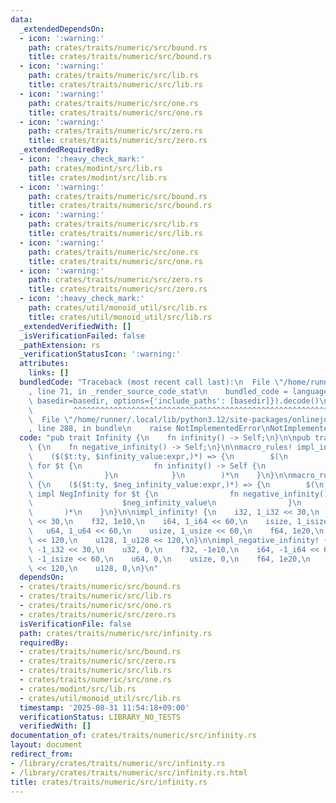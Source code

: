```yaml
---
data:
  _extendedDependsOn:
  - icon: ':warning:'
    path: crates/traits/numeric/src/bound.rs
    title: crates/traits/numeric/src/bound.rs
  - icon: ':warning:'
    path: crates/traits/numeric/src/lib.rs
    title: crates/traits/numeric/src/lib.rs
  - icon: ':warning:'
    path: crates/traits/numeric/src/one.rs
    title: crates/traits/numeric/src/one.rs
  - icon: ':warning:'
    path: crates/traits/numeric/src/zero.rs
    title: crates/traits/numeric/src/zero.rs
  _extendedRequiredBy:
  - icon: ':heavy_check_mark:'
    path: crates/modint/src/lib.rs
    title: crates/modint/src/lib.rs
  - icon: ':warning:'
    path: crates/traits/numeric/src/bound.rs
    title: crates/traits/numeric/src/bound.rs
  - icon: ':warning:'
    path: crates/traits/numeric/src/lib.rs
    title: crates/traits/numeric/src/lib.rs
  - icon: ':warning:'
    path: crates/traits/numeric/src/one.rs
    title: crates/traits/numeric/src/one.rs
  - icon: ':warning:'
    path: crates/traits/numeric/src/zero.rs
    title: crates/traits/numeric/src/zero.rs
  - icon: ':heavy_check_mark:'
    path: crates/util/monoid_util/src/lib.rs
    title: crates/util/monoid_util/src/lib.rs
  _extendedVerifiedWith: []
  _isVerificationFailed: false
  _pathExtension: rs
  _verificationStatusIcon: ':warning:'
  attributes:
    links: []
  bundledCode: "Traceback (most recent call last):\n  File \"/home/runner/.local/lib/python3.12/site-packages/onlinejudge_verify/documentation/build.py\"\
    , line 71, in _render_source_code_stat\n    bundled_code = language.bundle(stat.path,\
    \ basedir=basedir, options={'include_paths': [basedir]}).decode()\n          \
    \         ^^^^^^^^^^^^^^^^^^^^^^^^^^^^^^^^^^^^^^^^^^^^^^^^^^^^^^^^^^^^^^^^^^^^^^^^^^^^^^^^^\n\
    \  File \"/home/runner/.local/lib/python3.12/site-packages/onlinejudge_verify/languages/rust.py\"\
    , line 288, in bundle\n    raise NotImplementedError\nNotImplementedError\n"
  code: "pub trait Infinity {\n    fn infinity() -> Self;\n}\n\npub trait NegInfinity\
    \ {\n    fn negative_infinity() -> Self;\n}\n\nmacro_rules! impl_infinity {\n\
    \    ($($t:ty, $infinity_value:expr,)*) => {\n        $(\n            impl Infinity\
    \ for $t {\n                fn infinity() -> Self {\n                    $infinity_value\n\
    \                }\n            }\n        )*\n    }\n}\n\nmacro_rules! impl_negative_infinity\
    \ {\n    ($($t:ty, $neg_infinity_value:expr,)*) => {\n        $(\n           \
    \ impl NegInfinity for $t {\n                fn negative_infinity() -> Self {\n\
    \                    $neg_infinity_value\n                }\n            }\n \
    \       )*\n    }\n}\n\nimpl_infinity! {\n    i32, 1_i32 << 30,\n    u32, 1_u32\
    \ << 30,\n    f32, 1e10,\n    i64, 1_i64 << 60,\n    isize, 1_isize << 60,\n \
    \   u64, 1_u64 << 60,\n    usize, 1_usize << 60,\n    f64, 1e20,\n    i128, 1_i128\
    \ << 120,\n    u128, 1_u128 << 120,\n}\n\nimpl_negative_infinity! {\n    i32,\
    \ -1_i32 << 30,\n    u32, 0,\n    f32, -1e10,\n    i64, -1_i64 << 60,\n    isize,\
    \ -1_isize << 60,\n    u64, 0,\n    usize, 0,\n    f64, 1e20,\n    i128, -1_i128\
    \ << 120,\n    u128, 0,\n}\n"
  dependsOn:
  - crates/traits/numeric/src/bound.rs
  - crates/traits/numeric/src/lib.rs
  - crates/traits/numeric/src/one.rs
  - crates/traits/numeric/src/zero.rs
  isVerificationFile: false
  path: crates/traits/numeric/src/infinity.rs
  requiredBy:
  - crates/traits/numeric/src/bound.rs
  - crates/traits/numeric/src/zero.rs
  - crates/traits/numeric/src/lib.rs
  - crates/traits/numeric/src/one.rs
  - crates/modint/src/lib.rs
  - crates/util/monoid_util/src/lib.rs
  timestamp: '2025-08-31 11:54:18+09:00'
  verificationStatus: LIBRARY_NO_TESTS
  verifiedWith: []
documentation_of: crates/traits/numeric/src/infinity.rs
layout: document
redirect_from:
- /library/crates/traits/numeric/src/infinity.rs
- /library/crates/traits/numeric/src/infinity.rs.html
title: crates/traits/numeric/src/infinity.rs
---
```

